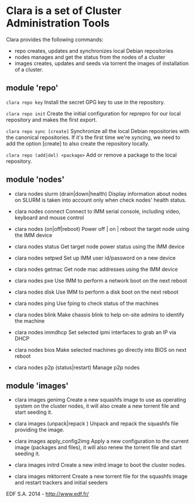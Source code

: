 Clara is a set of Cluster Administration Tools
================================================

Clara provides the following commands:
* repo     creates, updates and synchronizes local Debian repositories
* nodes    manages and get the status from the nodes of a cluster
* images   creates, updates and seeds via torrent the images of installation 
           of a cluster.

## module 'repo' ##
```clara repo key```
Install the secret GPG key to use in the repository.

```clara repo init```
Create the initial configuration for reprepro for our local repository and
makes the first export.

```clara repo sync [create]```
  Synchronize all the local Debian repositories with the canonical repositories.
  If it's the first time we're syncing, we need to add the option [create] to
  also create the repository locally.

```clara repo (add|del) <package>```
  Add or remove a package to the local repository.


## module 'nodes' ##
- clara nodes slurm (drain|down|health) <hostlist>
  Display information about nodes on SLURM
  <hostlist> is taken into account only when check nodes' health status.

- clara nodes connect <hostlist>
  Connect to IMM serial console, including video, keyboard and mouse control

- clara nodes (on|off|reboot) <hostlist>
  Power off | on | reboot the target node using the IMM device

- clara nodes status <hostlist>
  Get target node power status using the IMM device

- clara nodes setpwd <hostlist>
  Set up IMM user id/password on a new device

- clara nodes getmac <hostlist>
  Get node mac addresses using the IMM device

- clara nodes pxe <hostlist>
  Use IMM to perform a network boot on the next reboot

- clara nodes disk <hostlist>
  Use IMM to perform a disk boot on the next reboot

- clara nodes ping <hostlist>
  Use fping to check status of the machines

- clara nodes blink <hostlist>
  Make chassis blink to help on-site admins to identify the machine

- clara nodes immdhcp <hostlist>
  Set selected ipmi interfaces to grab an IP via DHCP

- clara nodes bios <hostlist>
  Make selected machines go directly into BIOS on next reboot

- clara nodes p2p (status|restart)
  Manage p2p nodes


## module 'images' ##
- clara images genimg
  Create a new squashfs image to use as operating system on the cluster
  nodes, it will also create a new torrent file and start seeding it.

- clara images (unpack|repack <directory>)
  Unpack and repack the squashfs file providing the image.

- clara images apply_config2img
  Apply a new configuration to the current image (packages and files),
  it will also renew the torrent file and start seeding it.

- clara images initrd
  Create a new initrd image to boot the cluster nodes.

- clara images mktorrent
  Create a new torrent file for the squashfs image and restart
  trackers and initial seeders


EDF S.A. 2014 - http://www.edf.fr/
